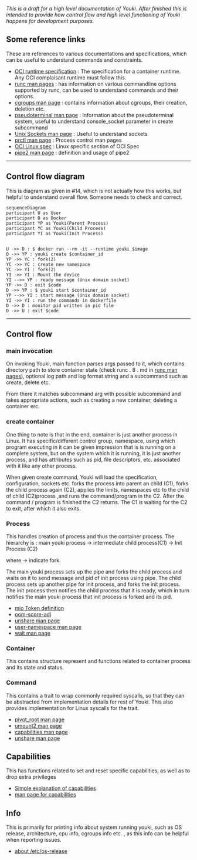 _This is a draft for a high level documentation of Youki. After finished this is intended to provide how control flow and high level functioning of Youki happens for development purposes._

## Some reference links

These are references to various documentations and specifications, which can be useful to understand commands and constraints.

- [OCI runtime specification] : The specification for a container runtime. Any OCI complaisant runtime must follow this.
- [runc man pages] : has information on various commandline options supported by runc, can be used to understand commands and their options.
- [cgroups man page](https://man7.org/linux/man-pages/man7/cgroups.7.html) : contains information about cgroups, their creation, deletion etc.
- [pseudoterminal man page](https://man7.org/linux/man-pages/man7/pty.7.html) : Information about the pseudoterminal system, useful to understand console_socket parameter in create subcommand
- [Unix Sockets man page](https://man7.org/linux/man-pages/man7/unix.7.html) : Useful to understand sockets
- [prctl man page](https://man7.org/linux/man-pages/man2/prctl.2.html) : Process control man pages
- [OCI Linux spec](https://github.com/opencontainers/runtime-spec/blob/master/config-linux.md) : Linux specific section of OCI Spec
- [pipe2 man page](https://man7.org/linux/man-pages/man2/pipe.2.html) : definition and usage of pipe2

---

## Control flow diagram

This is diagram as given in #14, which is not actually how this works, but helpful to understand overall flow. Someone needs to check and correct.

```mermaid
sequenceDiagram
participant U as User
participant D as Docker
participant YP as Youki(Parent Process)
participant YC as Youki(Child Process)
participant YI as Youki(Init Process)


U ->> D : $ docker run --rm -it --runtime youki $image
D ->> YP : youki create $container_id
YP ->> YC : fork(2)
YC ->> YC : create new namespace
YC ->> YI : fork(2)
YI ->> YI : Mount the device
YI -->> YP : ready message (Unix domain socket)
YP ->> D : exit $code
D ->> YP : $ youki start $container_id
YP -->> YI : start message (Unix domain socket)
YI ->> YI : run the commands in dockerfile
D ->> D : monitor pid written in pid file
D ->> U : exit $code

```

---

## Control flow

### main invocation

On invoking Youki, main function parses args passed to it, which contains directory path to store container state (check runc . 8 . md in [runc man pages]), optional log path and log format string and a subcommand such as create, delete etc.

From there it matches subcommand arg with possible subcommand and takes appropriate actions, such as creating a new container, deleting a container erc.

### create container

One thing to note is that in the end, container is just another process in Linux. It has specific/different control group, namespace, using which program executing in it can be given impression that is is running on a complete system, but on the system which it is running, it is just another process, and has attributes such as pid, file descriptors, etc. associated with it like any other process.

When given create command, Youki will load the specification, configuration, sockets etc.
forks the process into parent an child (C1), forks the child process again (C2), applies the limits, namespaces etc to the child of child (C2)process ,and runs the command/program in the C2. After the command / program is finished the C2 returns. The C1 is waiting for the C2 to exit, after which it also exits.

### Process

This handles creation of process and thus the container process. The hierarchy is :
main youki process -> intermediate child process(C1) -> Init Process (C2)

where -> indicate fork.

The main youki process sets up the pipe and forks the child process and waits on it to send message and pid of init process using pipe. The child process sets up another pipe for init process, and forks the init process. The init process then notifies the child process that it is ready, which in turn notifies the main youki process that init process is forked and its pid.

- [mio Token definition](https://docs.rs/mio/0.7.11/mio/struct.Token.html)
- [oom-score-adj](https://dev.to/rrampage/surviving-the-linux-oom-killer-2ki9)
- [unshare man page](https://man7.org/linux/man-pages/man1/unshare.1.html)
- [user-namespace man page](https://man7.org/linux/man-pages/man7/user_namespaces.7.html)
- [wait man page](https://man7.org/linux/man-pages/man3/wait.3p.html)

### Container

This contains structure represent and functions related to container process and its state and status.

### Command

This contains a trait to wrap commonly required syscalls, so that they can be abstracted from implementation details for rest of Youki.
This also provides implementation for Linux syscalls for the trait.

- [pivot_root man page](https://man7.org/linux/man-pages/man2/pivot_root.2.html)
- [umount2 man page](https://man7.org/linux/man-pages/man2/umount2.2.html)
- [capabilities man page](https://man7.org/linux/man-pages/man7/capabilities.7.html)
- [unshare man page](https://man7.org/linux/man-pages/man2/unshare.2.html)

[oci runtime specification]: https://github.com/opencontainers/runtime-spec/blob/master/runtime.md
[runc man pages]: (https://github.com/opencontainers/runc/blob/master/man/runc.8.md)

## Capabilities

This has functions related to set and reset specific capabilities, as well as to drop extra privileges

- [Simple explanation of capabilities](https://blog.container-solutions.com/linux-capabilities-in-practice)
- [man page for capabilities](https://man7.org/linux/man-pages/man7/capabilities.7.html)

## Info

This is primarily for printing info about system running youki, such as OS release, architecture, cpu info, cgroups info etc. , as this info can be helpful when reporting issues.

- [about /etc/os-release](https://www.freedesktop.org/software/systemd/man/os-release.html)
